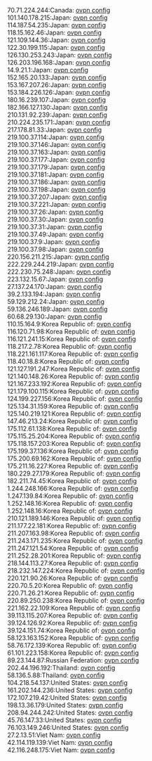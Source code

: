 70.71.224.244:Canada: [ovpn config](vpn/70_71_224_244.ovpn)  
101.140.178.215:Japan: [ovpn config](vpn/101_140_178_215.ovpn)  
114.187.54.235:Japan: [ovpn config](vpn/114_187_54_235.ovpn)  
118.15.162.46:Japan: [ovpn config](vpn/118_15_162_46.ovpn)  
121.109.144.36:Japan: [ovpn config](vpn/121_109_144_36.ovpn)  
122.30.199.115:Japan: [ovpn config](vpn/122_30_199_115.ovpn)  
126.130.253.243:Japan: [ovpn config](vpn/126_130_253_243.ovpn)  
126.203.196.168:Japan: [ovpn config](vpn/126_203_196_168.ovpn)  
14.9.21.1:Japan: [ovpn config](vpn/14_9_21_1.ovpn)  
152.165.20.133:Japan: [ovpn config](vpn/152_165_20_133.ovpn)  
153.167.207.26:Japan: [ovpn config](vpn/153_167_207_26.ovpn)  
153.184.226.126:Japan: [ovpn config](vpn/153_184_226_126.ovpn)  
180.16.239.107:Japan: [ovpn config](vpn/180_16_239_107.ovpn)  
182.166.127.130:Japan: [ovpn config](vpn/182_166_127_130.ovpn)  
210.131.92.239:Japan: [ovpn config](vpn/210_131_92_239.ovpn)  
210.224.235.171:Japan: [ovpn config](vpn/210_224_235_171.ovpn)  
217.178.81.33:Japan: [ovpn config](vpn/217_178_81_33.ovpn)  
219.100.37.114:Japan: [ovpn config](vpn/219_100_37_114.ovpn)  
219.100.37.146:Japan: [ovpn config](vpn/219_100_37_146.ovpn)  
219.100.37.163:Japan: [ovpn config](vpn/219_100_37_163.ovpn)  
219.100.37.177:Japan: [ovpn config](vpn/219_100_37_177.ovpn)  
219.100.37.179:Japan: [ovpn config](vpn/219_100_37_179.ovpn)  
219.100.37.181:Japan: [ovpn config](vpn/219_100_37_181.ovpn)  
219.100.37.186:Japan: [ovpn config](vpn/219_100_37_186.ovpn)  
219.100.37.198:Japan: [ovpn config](vpn/219_100_37_198.ovpn)  
219.100.37.207:Japan: [ovpn config](vpn/219_100_37_207.ovpn)  
219.100.37.221:Japan: [ovpn config](vpn/219_100_37_221.ovpn)  
219.100.37.26:Japan: [ovpn config](vpn/219_100_37_26.ovpn)  
219.100.37.30:Japan: [ovpn config](vpn/219_100_37_30.ovpn)  
219.100.37.31:Japan: [ovpn config](vpn/219_100_37_31.ovpn)  
219.100.37.49:Japan: [ovpn config](vpn/219_100_37_49.ovpn)  
219.100.37.9:Japan: [ovpn config](vpn/219_100_37_9.ovpn)  
219.100.37.98:Japan: [ovpn config](vpn/219_100_37_98.ovpn)  
220.156.211.215:Japan: [ovpn config](vpn/220_156_211_215.ovpn)  
222.229.244.219:Japan: [ovpn config](vpn/222_229_244_219.ovpn)  
222.230.75.248:Japan: [ovpn config](vpn/222_230_75_248.ovpn)  
223.132.15.67:Japan: [ovpn config](vpn/223_132_15_67.ovpn)  
27.137.24.170:Japan: [ovpn config](vpn/27_137_24_170.ovpn)  
39.2.133.194:Japan: [ovpn config](vpn/39_2_133_194.ovpn)  
59.129.212.24:Japan: [ovpn config](vpn/59_129_212_24.ovpn)  
59.136.246.189:Japan: [ovpn config](vpn/59_136_246_189.ovpn)  
60.68.29.130:Japan: [ovpn config](vpn/60_68_29_130.ovpn)  
110.15.164.9:Korea Republic of: [ovpn config](vpn/110_15_164_9.ovpn)  
116.120.71.98:Korea Republic of: [ovpn config](vpn/116_120_71_98.ovpn)  
116.121.241.15:Korea Republic of: [ovpn config](vpn/116_121_241_15.ovpn)  
118.217.2.78:Korea Republic of: [ovpn config](vpn/118_217_2_78.ovpn)  
118.221.161.117:Korea Republic of: [ovpn config](vpn/118_221_161_117.ovpn)  
118.40.18.8:Korea Republic of: [ovpn config](vpn/118_40_18_8.ovpn)  
121.127.191.247:Korea Republic of: [ovpn config](vpn/121_127_191_247.ovpn)  
121.140.148.26:Korea Republic of: [ovpn config](vpn/121_140_148_26.ovpn)  
121.167.233.192:Korea Republic of: [ovpn config](vpn/121_167_233_192.ovpn)  
121.179.100.115:Korea Republic of: [ovpn config](vpn/121_179_100_115.ovpn)  
124.199.227.156:Korea Republic of: [ovpn config](vpn/124_199_227_156.ovpn)  
125.134.31.159:Korea Republic of: [ovpn config](vpn/125_134_31_159.ovpn)  
125.140.219.121:Korea Republic of: [ovpn config](vpn/125_140_219_121.ovpn)  
147.46.213.24:Korea Republic of: [ovpn config](vpn/147_46_213_24.ovpn)  
175.112.61.138:Korea Republic of: [ovpn config](vpn/175_112_61_138.ovpn)  
175.115.25.204:Korea Republic of: [ovpn config](vpn/175_115_25_204.ovpn)  
175.118.157.203:Korea Republic of: [ovpn config](vpn/175_118_157_203.ovpn)  
175.199.37.136:Korea Republic of: [ovpn config](vpn/175_199_37_136.ovpn)  
175.200.69.162:Korea Republic of: [ovpn config](vpn/175_200_69_162.ovpn)  
175.211.16.227:Korea Republic of: [ovpn config](vpn/175_211_16_227.ovpn)  
180.229.27.179:Korea Republic of: [ovpn config](vpn/180_229_27_179.ovpn)  
182.211.74.45:Korea Republic of: [ovpn config](vpn/182_211_74_45.ovpn)  
1.244.248.166:Korea Republic of: [ovpn config](vpn/1_244_248_166.ovpn)  
1.247.139.84:Korea Republic of: [ovpn config](vpn/1_247_139_84.ovpn)  
1.252.148.16:Korea Republic of: [ovpn config](vpn/1_252_148_16.ovpn)  
1.252.148.16:Korea Republic of: [ovpn config](vpn/1_252_148_16.ovpn)  
210.121.189.146:Korea Republic of: [ovpn config](vpn/210_121_189_146.ovpn)  
211.177.22.181:Korea Republic of: [ovpn config](vpn/211_177_22_181.ovpn)  
211.207.163.98:Korea Republic of: [ovpn config](vpn/211_207_163_98.ovpn)  
211.243.171.235:Korea Republic of: [ovpn config](vpn/211_243_171_235.ovpn)  
211.247.121.54:Korea Republic of: [ovpn config](vpn/211_247_121_54.ovpn)  
211.252.28.201:Korea Republic of: [ovpn config](vpn/211_252_28_201.ovpn)  
218.144.113.27:Korea Republic of: [ovpn config](vpn/218_144_113_27.ovpn)  
218.232.147.224:Korea Republic of: [ovpn config](vpn/218_232_147_224.ovpn)  
220.121.90.26:Korea Republic of: [ovpn config](vpn/220_121_90_26.ovpn)  
220.70.5.20:Korea Republic of: [ovpn config](vpn/220_70_5_20.ovpn)  
220.71.26.21:Korea Republic of: [ovpn config](vpn/220_71_26_21.ovpn)  
220.89.250.238:Korea Republic of: [ovpn config](vpn/220_89_250_238.ovpn)  
221.162.22.109:Korea Republic of: [ovpn config](vpn/221_162_22_109.ovpn)  
39.113.115.207:Korea Republic of: [ovpn config](vpn/39_113_115_207.ovpn)  
39.124.126.92:Korea Republic of: [ovpn config](vpn/39_124_126_92.ovpn)  
39.124.151.74:Korea Republic of: [ovpn config](vpn/39_124_151_74.ovpn)  
58.123.163.152:Korea Republic of: [ovpn config](vpn/58_123_163_152.ovpn)  
58.76.172.139:Korea Republic of: [ovpn config](vpn/58_76_172_139.ovpn)  
61.101.223.158:Korea Republic of: [ovpn config](vpn/61_101_223_158.ovpn)  
89.23.144.87:Russian Federation: [ovpn config](vpn/89_23_144_87.ovpn)  
202.44.196.192:Thailand: [ovpn config](vpn/202_44_196_192.ovpn)  
58.136.5.88:Thailand: [ovpn config](vpn/58_136_5_88.ovpn)  
104.218.54.137:United States: [ovpn config](vpn/104_218_54_137.ovpn)  
161.202.144.236:United States: [ovpn config](vpn/161_202_144_236.ovpn)  
172.107.219.42:United States: [ovpn config](vpn/172_107_219_42.ovpn)  
198.13.36.179:United States: [ovpn config](vpn/198_13_36_179.ovpn)  
208.94.244.242:United States: [ovpn config](vpn/208_94_244_242.ovpn)  
45.76.147.33:United States: [ovpn config](vpn/45_76_147_33.ovpn)  
76.103.149.246:United States: [ovpn config](vpn/76_103_149_246.ovpn)  
27.2.13.51:Viet Nam: [ovpn config](vpn/27_2_13_51.ovpn)  
42.114.119.139:Viet Nam: [ovpn config](vpn/42_114_119_139.ovpn)  
42.116.248.175:Viet Nam: [ovpn config](vpn/42_116_248_175.ovpn)  
